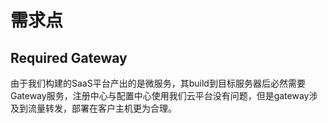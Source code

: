 # 需求点

## Required Gateway

由于我们构建的SaaS平台产出的是微服务，其build到目标服务器后必然需要Gateway服务，注册中心与配置中心使用我们云平台没有问题，但是gateway涉及到流量转发，部署在客户主机更为合理。

